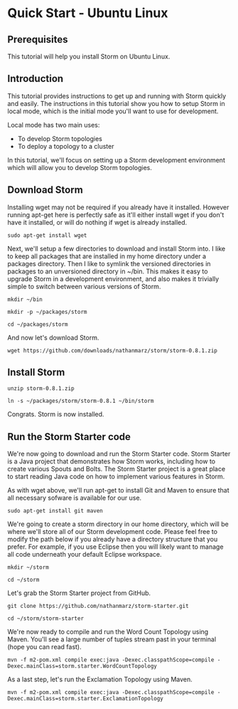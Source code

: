 Quick Start - Ubuntu Linux
==========================

Prerequisites
-------------

This tutorial will help you install Storm on Ubuntu Linux.

Introduction
------------

This tutorial provides instructions to get up and running with Storm quickly and 
easily. The instructions in this tutorial show you how to setup Storm in local 
mode, which is the initial mode you'll want to use for development.

Local mode has two main uses:
- To develop Storm topologies
- To deploy a topology to a cluster

In this tutorial, we'll focus on setting up a Storm development environment which 
will allow you to develop Storm topologies.

Download Storm
--------------

Installing wget may not be required if you already have it installed. However 
running apt-get here is perfectly safe as it'll either install wget if you don't 
have it installed, or will do nothing if wget is already installed.

    sudo apt-get install wget

Next, we'll setup a few directories to download and install Storm into. I like to 
keep all packages that are installed in my home directory under a packages directory. 
Then I like to symlink the versioned directories in packages to an unversioned 
directory in ~/bin. This makes it easy to upgrade Storm in a development 
environment, and also makes it trivially simple to switch between various 
versions of Storm.

    mkdir ~/bin

    mkdir -p ~/packages/storm

    cd ~/packages/storm

And now let's download Storm.

    wget https://github.com/downloads/nathanmarz/storm/storm-0.8.1.zip

Install Storm
-------------

    unzip storm-0.8.1.zip

    ln -s ~/packages/storm/storm-0.8.1 ~/bin/storm

Congrats. Storm is now installed.

Run the Storm Starter code
--------------------------

We're now going to download and run the Storm Starter code. Storm Starter is a 
Java project that demonstrates how Storm works, including how to create various 
Spouts and Bolts. The Storm Starter project is a great place to start reading 
Java code on how to implement various features in Storm.

As with wget above, we'll run apt-get to install Git and Maven to ensure that 
all necessary sofware is available for our use.

    sudo apt-get install git maven

We're going to create a storm directory in our home directory, which will be 
where we'll store all of our Storm development code. Please feel free to modify 
the path below if you already have a directory structure that you prefer. For 
example, if you use Eclipse then you will likely want to manage all code 
underneath your default Eclipse workspace.

    mkdir ~/storm

    cd ~/storm

Let's grab the Storm Starter project from GitHub.

    git clone https://github.com/nathanmarz/storm-starter.git

    cd ~/storm/storm-starter

We're now ready to compile and run the Word Count Topology using Maven. You'll 
see a large number of tuples stream past in your terminal (hope you can read fast).

    mvn -f m2-pom.xml compile exec:java -Dexec.classpathScope=compile -Dexec.mainClass=storm.starter.WordCountTopology

As a last step, let's run the Exclamation Topology using Maven.

    mvn -f m2-pom.xml compile exec:java -Dexec.classpathScope=compile -Dexec.mainClass=storm.starter.ExclamationTopology
    